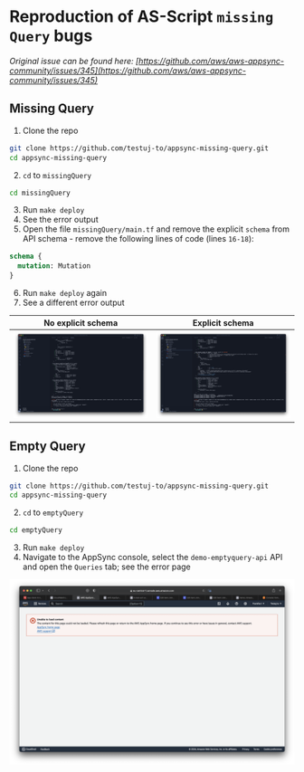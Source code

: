 
# Reproduction of AS-Script `missing Query` bugs

_Original issue can be found here: [https://github.com/aws/aws-appsync-community/issues/345](https://github.com/aws/aws-appsync-community/issues/345)_


## Missing Query

1. Clone the repo
  ```bash
  git clone https://github.com/testuj-to/appsync-missing-query.git
  cd appsync-missing-query
  ```
2. `cd` to `missingQuery`
  ```bash
  cd missingQuery
  ```
3. Run `make deploy`
4. See the error output
5. Open the file `missingQuery/main.tf` and remove the explicit `schema` from API schema - remove the following lines of code (lines `16-18`):
  ```graphql
  schema {
    mutation: Mutation
  }
  ```
6. Run `make deploy` again
7. See a different error output

| No explicit schema | Explicit schema |
| ------------- | ------------- |
| ![Missing Query No Schema](missingquery-noschema.png) | ![Missing Query Schema](missingquery-schema.png) |

## Empty Query

1. Clone the repo
  ```bash
  git clone https://github.com/testuj-to/appsync-missing-query.git
  cd appsync-missing-query
  ```
2. `cd` to `emptyQuery`
  ```bash
  cd emptyQuery
  ```
3. Run `make deploy`
4. Navigate to the AppSync console, select the `demo-emptyquery-api` API and open the `Queries` tab; see the error page

![Empty Query](emptyquery.png)
